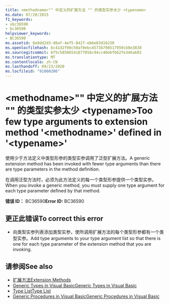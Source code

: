 ```yaml
---
title: <methodname>"" 中定义的扩展方法 "" 的类型实参太少 <typename>
ms.date: 07/20/2015
f1_keywords:
- vbc36590
- bc36590
helpviewer_keywords:
- BC36590
ms.assetid: 8a9dd2d3-d8af-4ef5-8427-eb6e83d16230
ms.openlocfilehash: bc41d2f90c50af0ebc4573b798517959cb8e3838
ms.sourcegitcommit: bf5c5850654187705bc94cc40ebfb62fe346ab02
ms.translationtype: MT
ms.contentlocale: zh-CN
ms.lasthandoff: 09/23/2020
ms.locfileid: "91060286"
---
```

# <a name="too-few-type-arguments-to-extension-method-methodname-defined-in-typename"></a><span data-ttu-id="619d4-102">\<methodname>"" 中定义的扩展方法 "" 的类型实参太少 \<typename></span><span class="sxs-lookup"><span data-stu-id="619d4-102">Too few type arguments to extension method '\<methodname>' defined in '\<typename>'</span></span>

<span data-ttu-id="619d4-103">使用少于方法定义中类型形参的类型实参调用了泛型扩展方法。</span><span class="sxs-lookup"><span data-stu-id="619d4-103">A generic extension method has been invoked with fewer type arguments than there are type parameters in the method definition.</span></span>  
  
 <span data-ttu-id="619d4-104">在调用泛型方法时，必须为此方法定义的每一个类型形参提供一个类型实参。</span><span class="sxs-lookup"><span data-stu-id="619d4-104">When you invoke a generic method, you must supply one type argument for each type parameter defined by that method.</span></span>  
  
 <span data-ttu-id="619d4-105">**错误 ID：** BC36590</span><span class="sxs-lookup"><span data-stu-id="619d4-105">**Error ID:** BC36590</span></span>  
  
## <a name="to-correct-this-error"></a><span data-ttu-id="619d4-106">更正此错误</span><span class="sxs-lookup"><span data-stu-id="619d4-106">To correct this error</span></span>  
  
- <span data-ttu-id="619d4-107">向类型实参列表添加类型实参，使所调用扩展方法的每个类型形参都有一个类型实参。</span><span class="sxs-lookup"><span data-stu-id="619d4-107">Add type arguments to your type argument list so that there is one for each type parameter of the extension method that you are invoking.</span></span>  
  
## <a name="see-also"></a><span data-ttu-id="619d4-108">请参阅</span><span class="sxs-lookup"><span data-stu-id="619d4-108">See also</span></span>

- [<span data-ttu-id="619d4-109">扩展方法</span><span class="sxs-lookup"><span data-stu-id="619d4-109">Extension Methods</span></span>](../programming-guide/language-features/procedures/extension-methods.md)
- [<span data-ttu-id="619d4-110">Generic Types in Visual Basic</span><span class="sxs-lookup"><span data-stu-id="619d4-110">Generic Types in Visual Basic</span></span>](../programming-guide/language-features/data-types/generic-types.md)
- [<span data-ttu-id="619d4-111">Type List</span><span class="sxs-lookup"><span data-stu-id="619d4-111">Type List</span></span>](../language-reference/statements/type-list.md)
- [<span data-ttu-id="619d4-112">Generic Procedures in Visual Basic</span><span class="sxs-lookup"><span data-stu-id="619d4-112">Generic Procedures in Visual Basic</span></span>](../programming-guide/language-features/data-types/generic-procedures.md)
